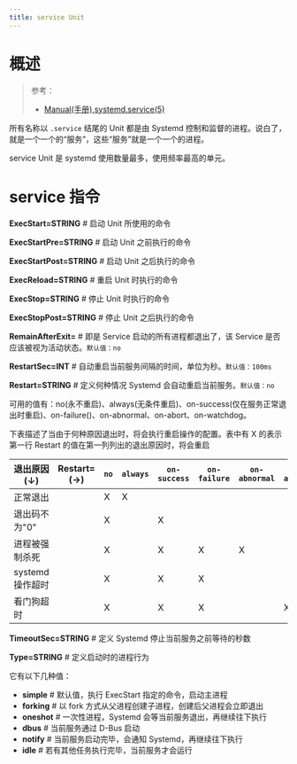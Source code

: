```yaml
---
title: service Unit
---
```


# 概述

> 参考：
> 
> - [Manual(手册),systemd.service(5)](https://man7.org/linux/man-pages/man5/systemd.service.5.html)

所有名称以 `.service` 结尾的 Unit 都是由 Systemd 控制和监督的进程。说白了，就是一个一个的“服务”，这些“服务”就是一个一个的进程。

service Unit 是 systemd 使用数量最多，使用频率最高的单元。

# service 指令

**ExecStart=STRING** # 启动 Unit 所使用的命令

**ExecStartPre=STRING** # 启动 Unit 之前执行的命令

**ExecStartPost=STRING** # 启动 Unit 之后执行的命令

**ExecReload=STRING** # 重启 Unit 时执行的命令

**ExecStop=STRING** # 停止 Unit 时执行的命令

**ExecStopPost=STRING** # 停止 Unit 之后执行的命令

**RemainAfterExit=** # 即是 Service 启动的所有进程都退出了，该 Service 是否应该被视为活动状态。`默认值：no`

**RestartSec=INT** # 自动重启当前服务间隔的时间，单位为秒。`默认值：100ms`

**Restart=STRING** # 定义何种情况 Systemd 会自动重启当前服务。`默认值：no`

可用的值有：no(永不重启)、always(无条件重启)、on-success(仅在服务正常退出时重启)、on-failure()、on-abnormal、on-abort、on-watchdog。

下表描述了当由于何种原因退出时，将会执行重启操作的配置。表中有 X 的表示第一行 Restart 的值在第一列列出的退出原因时，将会重启

| 退出原因(↓)      | Restart= (→) | `no` | `always` | `on-success` | `on-failure` | `on-abnormal` | `on-abort` | `on-watchdog` |
| ---------------- | ------------ | ---- | -------- | ------------ | ------------ | ------------- | ---------- | ------------- |
| 正常退出         |              | X    | X        |              |              |               |            |
| 退出码不为"0"    |              | X    |          | X            |              |               |            |
| 进程被强制杀死   |              | X    |          | X            | X            | X             |            |
| systemd 操作超时 |              | X    |          | X            | X            |               |            |
| 看门狗超时       |              | X    |          | X            | X            |               | X          |

**TimeoutSec=STRING** # 定义 Systemd 停止当前服务之前等待的秒数

**Type=STRING** # 定义启动时的进程行为

它有以下几种值：

- **simple** # 默认值，执行 ExecStart 指定的命令，启动主进程
- **forking** # 以 fork 方式从父进程创建子进程，创建后父进程会立即退出
- **oneshot** # 一次性进程，Systemd 会等当前服务退出，再继续往下执行
- **dbus** # 当前服务通过 D-Bus 启动
- **notify** # 当前服务启动完毕，会通知 Systemd，再继续往下执行
- **idle** # 若有其他任务执行完毕，当前服务才会运行
